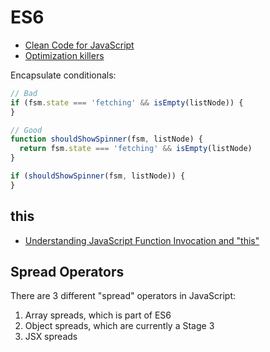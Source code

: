 # ES6

* [Clean Code for JavaScript](https://github.com/ryanmcdermott/clean-code-javascript)
* [Optimization killers](https://github.com/petkaantonov/bluebird/wiki/Optimization-killers)

Encapsulate conditionals:

```js
// Bad
if (fsm.state === 'fetching' && isEmpty(listNode)) {
}

// Good
function shouldShowSpinner(fsm, listNode) {
  return fsm.state === 'fetching' && isEmpty(listNode)
}

if (shouldShowSpinner(fsm, listNode)) {
}
```

## this

* [Understanding JavaScript Function Invocation and "this"](http://yehudakatz.com/2011/08/11/understanding-javascript-function-invocation-and-this/)

## Spread Operators

There are 3 different "spread" operators in JavaScript:

1. Array spreads, which is part of ES6
2. Object spreads, which are currently a Stage 3
3. JSX spreads